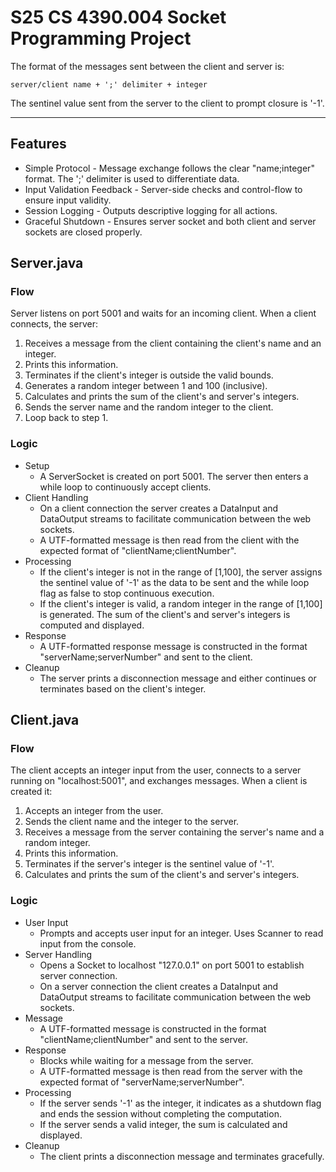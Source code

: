 # S25 CS 4390.004 Socket Programming Project

The format of the messages sent between the client and server is:
```
server/client name + ';' delimiter + integer
```
The sentinel value sent from the server to the client to prompt closure is '-1'.

---
## Features
- Simple Protocol - Message exchange follows the clear "name;integer" format. The ';' delimiter is used to differentiate data.
- Input Validation Feedback - Server-side checks and control-flow to ensure input validity.
- Session Logging - Outputs descriptive logging for all actions.
- Graceful Shutdown - Ensures server socket and both client and server sockets are closed properly.

## Server.java

### Flow
Server listens on port 5001 and waits for an incoming client. When a client connects, the server:
1. Receives a message from the client containing the client's name and an integer.
2. Prints this information.
3. Terminates if the client's integer is outside the valid bounds.
4. Generates a random integer between 1 and 100 (inclusive).
5. Calculates and prints the sum of the client's and server's integers.
6. Sends the server name and the random integer to the client.
7. Loop back to step 1.

### Logic
- Setup 
  - A ServerSocket is created on port 5001. The server then enters a while loop to continuously accept clients.
- Client Handling
  - On a client connection the server creates a DataInput and DataOutput streams to facilitate communication between the web sockets. 
  - A UTF-formatted message is then read from the client with the expected format of "clientName;clientNumber".
- Processing 
  - If the client's integer is not in the range of [1,100], the server assigns the sentinel value of '-1' as the data to be sent and the while loop flag as false to stop continuous execution.
  - If the client's integer is valid, a random integer in the range of [1,100] is generated. The sum of the client's and server's integers is computed and displayed.
- Response
  - A UTF-formatted response message is constructed in the format "serverName;serverNumber" and sent to the client.
- Cleanup
  - The server prints a disconnection message and either continues or terminates based on the client's integer.

## Client.java

### Flow
The client accepts an integer input from the user, connects to a server running on "localhost:5001", and exchanges messages. When a client is created it:
1. Accepts an integer from the user.
2. Sends the client name and the integer to the server.
3. Receives a message from the server containing the server's name and a random integer.
4. Prints this information.
5. Terminates if the server's integer is the sentinel value of '-1'.
6. Calculates and prints the sum of the client's and server's integers.

### Logic
- User Input
  - Prompts and accepts user input for an integer. Uses Scanner to read input from the console.
- Server Handling
  - Opens a Socket to localhost "127.0.0.1" on port 5001 to establish server connection.
  - On a server connection the client creates a DataInput and DataOutput streams to facilitate communication between the web sockets.
- Message
  - A UTF-formatted message is constructed in the format "clientName;clientNumber" and sent to the server.
- Response
  - Blocks while waiting for a message from the server.
  - A UTF-formatted message is then read from the server with the expected format of "serverName;serverNumber".
- Processing
  - If the server sends '-1' as the integer, it indicates as a shutdown flag and ends the session without completing the computation.
  - If the server sends a valid integer, the sum is calculated and displayed.
- Cleanup
  - The client prints a disconnection message and terminates gracefully.

